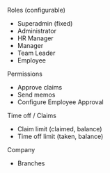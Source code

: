 Roles (configurable)
- Superadmin (fixed)
- Administrator
- HR Manager
- Manager
- Team Leader
- Employee

Permissions
- Approve claims
- Send memos
- Configure Employee Approval

Time off / Claims
- Claim limit (claimed, balance)
- Time off limit (taken, balance)

Company
- Branches